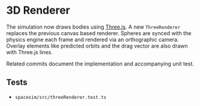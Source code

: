 # 3D Renderer

The simulation now draws bodies using [Three.js](https://threejs.org/). A new `ThreeRenderer` replaces the previous canvas based renderer. Spheres are synced with the physics engine each frame and rendered via an orthographic camera. Overlay elements like predicted orbits and the drag vector are also drawn with Three.js lines.

Related commits document the implementation and accompanying unit test.

## Tests
- `spacesim/src/threeRenderer.test.ts`
